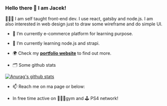 ### Hello there 👋 I am Jacek!

👨🏻‍💻 I am self taught front-end dev. I use react, gatsby and node.js. I am also interested in web design just to draw some wireframe and do simple UI.

- 🔭 I’m currently e-commerce platform for learning purpose.

- 🌱 I’m currently learning node.js and strapi.

- 🌍 Check my **[portfolio website](https://www.jacekwitucki.com)** to find out more.

- 🗂 Some github stats

[![Anurag's github stats](https://github-readme-stats.vercel.app/api?username=iamjacek)](https://github.com/anuraghazra/github-readme-stats)

- 📫 Reach me on ma page or below:




- In free time active on 🏋🏻‍♂️gym and 🕹 PS4 network!
